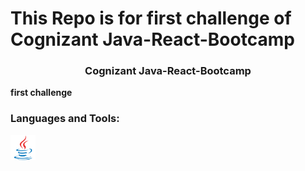 # This Repo is for first challenge of Cognizant Java-React-Bootcamp

<h3 align="center">Cognizant Java-React-Bootcamp</h3>

 **first challenge**


<h3 align="left">Languages and Tools:</h3>
<p align="left"> <a href="https://www.java.com" target="_blank"> <img src="https://raw.githubusercontent.com/devicons/devicon/master/icons/java/java-original.svg" alt="java" width="40" height="40"/> </a> </p>
